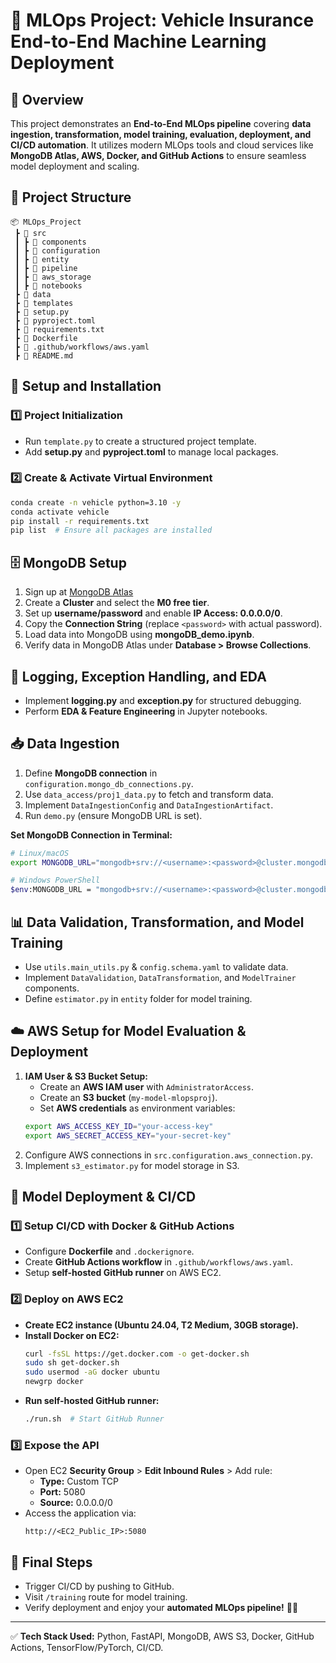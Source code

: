 # 🚀 MLOps Project: Vehicle Insurance End-to-End Machine Learning Deployment

## 📌 Overview

This project demonstrates an **End-to-End MLOps pipeline** covering **data ingestion, transformation, model training, evaluation, deployment, and CI/CD automation**. It utilizes modern MLOps tools and cloud services like **MongoDB Atlas, AWS, Docker, and GitHub Actions** to ensure seamless model deployment and scaling.

## 📂 Project Structure

```
📦 MLOps_Project
 ┣ 📂 src
 ┃ ┣ 📂 components
 ┃ ┣ 📂 configuration
 ┃ ┣ 📂 entity
 ┃ ┣ 📂 pipeline
 ┃ ┣ 📂 aws_storage
 ┃ ┣ 📂 notebooks
 ┣ 📂 data
 ┣ 📂 templates
 ┣ 📜 setup.py
 ┣ 📜 pyproject.toml
 ┣ 📜 requirements.txt
 ┣ 📜 Dockerfile
 ┣ 📜 .github/workflows/aws.yaml
 ┣ 📜 README.md
```

## 🔧 **Setup and Installation**

### 1️⃣ **Project Initialization**

- Run `template.py` to create a structured project template.
- Add **setup.py** and **pyproject.toml** to manage local packages.

### 2️⃣ **Create & Activate Virtual Environment**

```bash
conda create -n vehicle python=3.10 -y
conda activate vehicle
pip install -r requirements.txt
pip list  # Ensure all packages are installed
```

## 🗄️ **MongoDB Setup**

1. Sign up at [MongoDB Atlas](https://www.mongodb.com/atlas/database)
2. Create a **Cluster** and select the **M0 free tier**.
3. Set up **username/password** and enable **IP Access: 0.0.0.0/0**.
4. Copy the **Connection String** (replace `<password>` with actual password).
5. Load data into MongoDB using **mongoDB\_demo.ipynb**.
6. Verify data in MongoDB Atlas under **Database > Browse Collections**.

## 📝 **Logging, Exception Handling, and EDA**

- Implement **logging.py** and **exception.py** for structured debugging.
- Perform **EDA & Feature Engineering** in Jupyter notebooks.

## 📥 **Data Ingestion**

1. Define **MongoDB connection** in `configuration.mongo_db_connections.py`.
2. Use `data_access/proj1_data.py` to fetch and transform data.
3. Implement `DataIngestionConfig` and `DataIngestionArtifact`.
4. Run `demo.py` (ensure MongoDB URL is set).

**Set MongoDB Connection in Terminal:**

```bash
# Linux/macOS
export MONGODB_URL="mongodb+srv://<username>:<password>@cluster.mongodb.net"

# Windows PowerShell
$env:MONGODB_URL = "mongodb+srv://<username>:<password>@cluster.mongodb.net"
```

## 📊 **Data Validation, Transformation, and Model Training**

- Use `utils.main_utils.py` & `config.schema.yaml` to validate data.
- Implement `DataValidation`, `DataTransformation`, and `ModelTrainer` components.
- Define `estimator.py` in `entity` folder for model training.

## ☁️ **AWS Setup for Model Evaluation & Deployment**

1. **IAM User & S3 Bucket Setup:**
   - Create an **AWS IAM user** with `AdministratorAccess`.
   - Create an **S3 bucket** (`my-model-mlopsproj`).
   - Set **AWS credentials** as environment variables:
   ```bash
   export AWS_ACCESS_KEY_ID="your-access-key"
   export AWS_SECRET_ACCESS_KEY="your-secret-key"
   ```
2. Configure AWS connections in `src.configuration.aws_connection.py`.
3. Implement `s3_estimator.py` for model storage in S3.

## 🚀 **Model Deployment & CI/CD**

### 1️⃣ **Setup CI/CD with Docker & GitHub Actions**

- Configure **Dockerfile** and `.dockerignore`.
- Create **GitHub Actions workflow** in `.github/workflows/aws.yaml`.
- Setup **self-hosted GitHub runner** on AWS EC2.

### 2️⃣ **Deploy on AWS EC2**

- **Create EC2 instance (Ubuntu 24.04, T2 Medium, 30GB storage).**
- **Install Docker on EC2:**
  ```bash
  curl -fsSL https://get.docker.com -o get-docker.sh
  sudo sh get-docker.sh
  sudo usermod -aG docker ubuntu
  newgrp docker
  ```
- **Run self-hosted GitHub runner:**
  ```bash
  ./run.sh  # Start GitHub Runner
  ```

### 3️⃣ **Expose the API**

- Open EC2 **Security Group** > **Edit Inbound Rules** > Add rule:
  - **Type:** Custom TCP
  - **Port:** 5080
  - **Source:** 0.0.0.0/0
- Access the application via:
  ```
  http://<EC2_Public_IP>:5080
  ```

## 🎯 **Final Steps**

- Trigger CI/CD by pushing to GitHub.
- Visit `/training` route for model training.
- Verify deployment and enjoy your **automated MLOps pipeline!** 🚀🎉

---

✅ **Tech Stack Used:** Python, FastAPI, MongoDB, AWS S3, Docker, GitHub Actions, TensorFlow/PyTorch, CI/CD.



